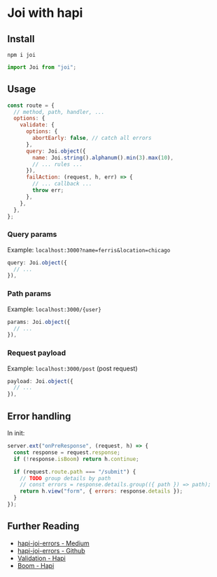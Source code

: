 # Joi with hapi

## Install

```
npm i joi
```

```js
import Joi from "joi";
```

## Usage

```js
const route = {
  // method, path, handler, ...
  options: {
    validate: {
      options: {
        abortEarly: false, // catch all errors
      },
      query: Joi.object({
        name: Joi.string().alphanum().min(3).max(10),
        // ... rules ...
      }),
      failAction: (request, h, err) => {
        // ... callback ...
        throw err;
      },
    },
  },
};
```

### Query params

Example: `localhost:3000?name=ferris&location=chicago`

```js
query: Joi.object({
  // ...
}),
```

### Path params

Example: `localhost:3000/{user}`

```js
params: Joi.object({
  // ...
}),
```

### Request payload

Example: `localhost:3000/post` (post request)

```js
payload: Joi.object({
  // ...
}),
```

## Error handling

In init:

```js
server.ext("onPreResponse", (request, h) => {
  const response = request.response;
  if (!response.isBoom) return h.continue;

  if (request.route.path === "/submit") {
    // TODO group details by path
    // const errors = response.details.group(({ path }) => path);
    return h.view("form", { errors: response.details });
  }
});
```

## Further Reading

- [hapi-joi-errors - Medium](https://medium.com/@csakis/hapi-joi-error-handling-with-custom-messages-1f544e2b1489)
- [hapi-joi-errors - Github](https://github.com/csakis/hapi-joi-errors)
- [Validation - Hapi](https://hapi.dev/tutorials/validation/?lang=en_US)
- [Boom - Hapi](https://hapi.dev/module/boom/)
````
